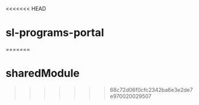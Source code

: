 <<<<<<< HEAD
# sl-programs-portal
=======
# sharedModule
>>>>>>> 68c72d06f0cfc2342ba6e3e2de7e970020029507
